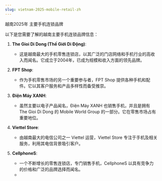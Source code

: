 ```yaml
---
slug: vietnam-2025-mobile-retail-zh
---
```


越南2025年 主要手机连锁品牌

以下是您需要了解的越南主要手机连锁品牌信息：

1. **The Gioi Di Dong (Thế Giới Di Động)**:

   * 这是越南最大的手机零售连锁店，以其广泛的门店网络和手机行业的高收入而闻名。它成立于2004年，已成为规模和收入方面的领先品牌。

2. **FPT Shop**:

   * 作为手机零售市场的另一个重要参与者，FPT Shop 提供各种手机和配件。它以其客户服务和产品多样性而备受推崇。

3. **Điện Máy XANH**:

   * 虽然主要以电子产品闻名，Điện Máy XANH 也销售手机，并且是拥有 The Gioi Di Dong 的 Mobile World Group 的一部分。它在零售市场占有重要地位。

4. **Viettel Store**:

   * 由越南最大的电信公司之一 Viettel 运营，Viettel Store 专注于手机及相关服务，利用其电信背景吸引客户。

5. **CellphoneS**:

   * 一个不断增长的零售连锁店，专门销售手机，CellphoneS 以具有竞争力的价格和广泛的品牌选择而闻名。
   *
